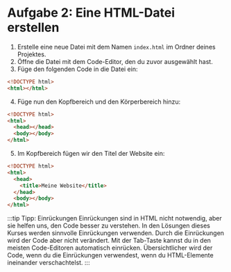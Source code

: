 # Aufgabe 2: Eine HTML-Datei erstellen

1. Erstelle eine neue Datei mit dem Namen `index.html` im Ordner deines Projektes.
2. Öffne die Datei mit dem Code-Editor, den du zuvor ausgewählt hast.
3. Füge den folgenden Code in die Datei ein:

```html
<!DOCTYPE html>
<html></html>
```

4. Füge nun den Kopfbereich und den Körperbereich hinzu:

```html
<!DOCTYPE html>
<html>
  <head></head>
  <body></body>
</html>
```

5. Im Kopfbereich fügen wir den Titel der Website ein:

```html
<!DOCTYPE html>
<html>
  <head>
    <title>Meine Website</title>
  </head>
  <body></body>
</html>
```
 
:::tip Tipp: Einrückungen
Einrückungen sind in HTML nicht notwendig, aber sie helfen uns, den Code besser zu verstehen. In den Lösungen dieses Kurses werden sinnvolle Einrückungen verwenden. Durch die Einrückungen wird der Code aber nicht verändert. Mit der Tab-Taste kannst du in den meisten Code-Editoren automatisch einrücken. Übersichtlicher wird der Code, wenn du die Einrückungen verwendest, wenn du HTML-Elemente ineinander verschachtelst. 
:::